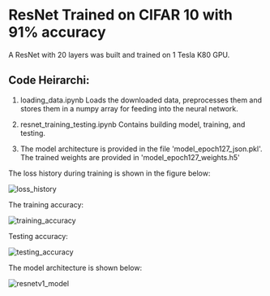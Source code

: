 # ResNet Trained on CIFAR 10 with 91% accuracy
A ResNet with 20 layers was built and trained on 1 Tesla K80 GPU. 

## Code Heirarchi:
1. loading_data.ipynb
   Loads the downloaded data, preprocesses them and stores them in a numpy array for feeding into the neural network.

2. resnet_training_testing.ipynb
   Contains building model, training, and testing. 

3. The model architecture is provided in the file 'model_epoch127_json.pkl'.
   The trained weights are provided in 'model_epoch127_weights.h5'



The loss history during training is shown in the figure below: 

![loss_history](https://user-images.githubusercontent.com/18056877/37247169-528a648a-2485-11e8-9314-7a57829586ab.png)

The training accuracy:

![training_accuracy](https://user-images.githubusercontent.com/18056877/37247175-6e7c5f90-2485-11e8-8625-20d30b260d9f.png)

Testing accuracy:

![testing_accuracy](https://user-images.githubusercontent.com/18056877/37247178-77daca04-2485-11e8-8a3e-68364a027be6.png)

The model architecture is shown below: 

![resnetv1_model](https://user-images.githubusercontent.com/18056877/37247163-194b92f2-2485-11e8-9a3d-2732ef511976.png)
